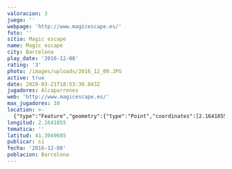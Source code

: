 ```yaml
---
valoracion: 3
juego: ''
webpage: 'http://www.magicescape.es/'
foto: ''
sitio: Magic escape
name: Magic escape
city: Barcelona
play_date: '2016-12-08'
rating: '3'
photo: /images/uploads/2016_12_09.JPG
active: true
date: 2020-03-21T18:53:30.843Z
jugadores: Alcaparrones
web: 'http://www.magicescape.es/'
max_jugadores: 10
location: >-
  {"type":"Feature","geometry":{"type":"Point","coordinates":[2.1641855,41.3949605]}}
longitud: 2.1641855
tematica: ''
latitud: 41.3949605
publicar: si
fecha: '2016-12-08'
poblacion: Barcelona
---
```

